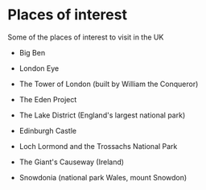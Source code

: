 # Places of interest

Some of the places of interest to visit in the UK

* Big Ben
* London Eye
* The Tower of London (built by William the Conqueror)

* The Eden Project
* The Lake District (England's largest national park)

* Edinburgh Castle
* Loch Lormond and the Trossachs National Park

* The Giant's Causeway (Ireland)

* Snowdonia (national park Wales, mount Snowdon)